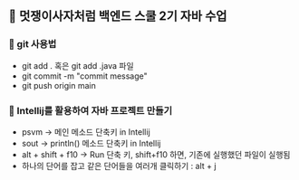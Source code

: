 ## 📄 멋쟁이사자처럼 백엔드 스쿨 2기 자바 수업
### 💬 git 사용법
- git add . 혹은 git add .java 파일
- git commit -m "commit message"
- git push origin main

### 💬 Intellij를 활용하여 자바 프로젝트 만들기
- psvm → 메인 메소드 단축키 in Intellij
- sout → println() 메소드 단축키 in Intellij
- alt + shift + f10 → Run 단축 키, shift+f10 하면, 기존에 실행했던 파일이 실행됨
- 하나의 단어를 잡고 같은 단어들을 여러개 클릭하기 : alt + j

